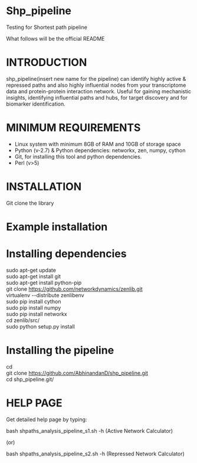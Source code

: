 # Shp_pipeline

Testing for Shortest path pipeline

What follows will be the official README

# INTRODUCTION

shp_pipeline(insert new name for the pipeline) can identify highly active & repressed paths and also highly influential nodes from your transcriptome data and protein-protein interaction network. Useful for gaining mechanistic insights, identifying influential paths and hubs, for target discovery and for biomarker identification.

# MINIMUM REQUIREMENTS
* Linux system with minimum 8GB of RAM and 10GB of storage space
* Python (v-2.7) & Python dependencies: networkx, zen, numpy, cython
* Git, for installing this tool and python dependencies.
* Perl (v>5)

# INSTALLATION
Git clone the library

# Example installation

 # Installing dependencies
  
  sudo apt-get update  
  sudo apt-get install git  
  sudo apt-get install python-pip  
  git clone https://github.com/networkdynamics/zenlib.git  
  virtualenv --distribute zenlibenv  
  sudo pip install cython  
  sudo pip install numpy  
  sudo pip install networkx  
  cd zenlib/src/  
  sudo python setup.py install  
  
 # Installing the pipeline
 
  cd  
  git clone https://github.com/AbhinandanD/shp_pipeline.git  
  cd shp_pipeline.git/

# HELP PAGE
Get detailed help page by typing:

bash shpaths_analysis_pipeline_s1.sh -h (Active Network Calculator)

(or)

bash shpaths_analysis_pipeline_s2.sh -h (Repressed Network Calculator)
